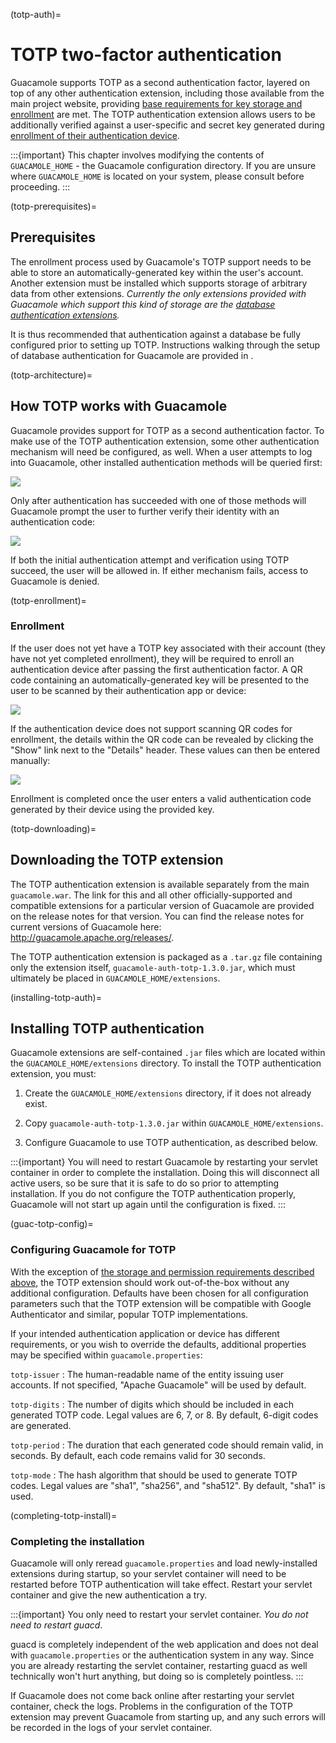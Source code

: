 (totp-auth)=

TOTP two-factor authentication
==============================

Guacamole supports TOTP as a second authentication factor, layered on top of
any other authentication extension, including those available from the main
project website, providing [base requirements for key storage and
enrollment](totp-prerequisites) are met. The TOTP authentication extension
allows users to be additionally verified against a user-specific and secret key
generated during [enrollment of their authentication device](totp-enrollment).

:::{important}
This chapter involves modifying the contents of `GUACAMOLE_HOME` - the
Guacamole configuration directory. If you are unsure where `GUACAMOLE_HOME` is
located on your system, please consult [](configuring-guacamole) before
proceeding.
:::

(totp-prerequisites)=

Prerequisites
-------------

The enrollment process used by Guacamole's TOTP support needs to be able
to store an automatically-generated key within the user's account.
Another extension must be installed which supports storage of arbitrary
data from other extensions. *Currently the only extensions provided with
Guacamole which support this kind of storage are the [database
authentication extensions](jdbc-auth).*

It is thus recommended that authentication against a database be fully
configured prior to setting up TOTP. Instructions walking through the setup of
database authentication for Guacamole are provided in [](jdbc-auth).

(totp-architecture)=

How TOTP works with Guacamole
-----------------------------

Guacamole provides support for TOTP as a second authentication factor.  To make
use of the TOTP authentication extension, some other authentication mechanism
will need be configured, as well. When a user attempts to log into Guacamole,
other installed authentication methods will be queried first:

![](images/totp-auth-factor-1.png)

Only after authentication has succeeded with one of those methods will
Guacamole prompt the user to further verify their identity with an
authentication code:

![](images/totp-auth-factor-2.png)

If both the initial authentication attempt and verification using TOTP succeed,
the user will be allowed in. If either mechanism fails, access to Guacamole is
denied.

(totp-enrollment)=

### Enrollment

If the user does not yet have a TOTP key associated with their account (they
have not yet completed enrollment), they will be required to enroll an
authentication device after passing the first authentication factor. A QR code
containing an automatically-generated key will be presented to the user to be
scanned by their authentication app or device:

![](images/totp-enroll.png)

If the authentication device does not support scanning QR codes for enrollment,
the details within the QR code can be revealed by clicking the "Show" link next
to the "Details" header. These values can then be entered manually:

![](images/totp-enroll-detail.png)

Enrollment is completed once the user enters a valid authentication code
generated by their device using the provided key.

(totp-downloading)=

Downloading the TOTP extension
------------------------------

The TOTP authentication extension is available separately from the main
`guacamole.war`. The link for this and all other officially-supported and
compatible extensions for a particular version of Guacamole are provided on the
release notes for that version. You can find the release notes for current
versions of Guacamole here: <http://guacamole.apache.org/releases/>.

The TOTP authentication extension is packaged as a `.tar.gz` file containing
only the extension itself, `guacamole-auth-totp-1.3.0.jar`, which must
ultimately be placed in `GUACAMOLE_HOME/extensions`.

(installing-totp-auth)=

Installing TOTP authentication
------------------------------

Guacamole extensions are self-contained `.jar` files which are located within
the `GUACAMOLE_HOME/extensions` directory. To install the TOTP authentication
extension, you must:

1. Create the `GUACAMOLE_HOME/extensions` directory, if it does not already
   exist.

2. Copy `guacamole-auth-totp-1.3.0.jar` within `GUACAMOLE_HOME/extensions`.

3. Configure Guacamole to use TOTP authentication, as described below.

:::{important}
You will need to restart Guacamole by restarting your servlet container in
order to complete the installation. Doing this will disconnect all active
users, so be sure that it is safe to do so prior to attempting installation. If
you do not configure the TOTP authentication properly, Guacamole will not start
up again until the configuration is fixed.
:::

(guac-totp-config)=

### Configuring Guacamole for TOTP

With the exception of [the storage and permission requirements described
above](totp-prerequisites), the TOTP extension should work out-of-the-box
without any additional configuration. Defaults have been chosen for all
configuration parameters such that the TOTP extension will be compatible with
Google Authenticator and similar, popular TOTP implementations.

If your intended authentication application or device has different
requirements, or you wish to override the defaults, additional properties may
be specified within `guacamole.properties`:

`totp-issuer`
: The human-readable name of the entity issuing user accounts. If not
  specified, "Apache Guacamole" will be used by default.

`totp-digits`
: The number of digits which should be included in each generated TOTP code.
  Legal values are 6, 7, or 8. By default, 6-digit codes are generated.

`totp-period`
: The duration that each generated code should remain valid, in seconds. By
  default, each code remains valid for 30 seconds.

`totp-mode`
: The hash algorithm that should be used to generate TOTP codes. Legal values
  are "sha1", "sha256", and "sha512". By default, "sha1" is used.

(completing-totp-install)=

### Completing the installation

Guacamole will only reread `guacamole.properties` and load newly-installed
extensions during startup, so your servlet container will need to be restarted
before TOTP authentication will take effect.  Restart your servlet container
and give the new authentication a try.

:::{important}
You only need to restart your servlet container. *You do not need to restart
guacd*.

guacd is completely independent of the web application and does not deal with
`guacamole.properties` or the authentication system in any way. Since you are
already restarting the servlet container, restarting guacd as well technically
won't hurt anything, but doing so is completely pointless.
:::

If Guacamole does not come back online after restarting your servlet container,
check the logs. Problems in the configuration of the TOTP extension may prevent
Guacamole from starting up, and any such errors will be recorded in the logs of
your servlet container.
